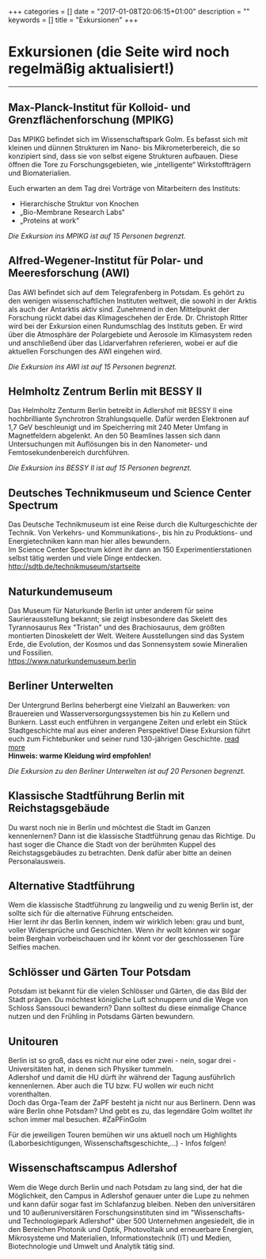 +++
categories = []
date = "2017-01-08T20:06:15+01:00"
description = ""
keywords = []
title = "Exkursionen"
+++
# Exkursionen (die Seite wird noch regelmäßig aktualisiert!)
---
## Max-Planck-Institut für Kolloid- und Grenzflächenforschung (MPIKG)
Das MPIKG befindet sich im Wissenschaftspark Golm. Es befasst sich mit kleinen und dünnen Strukturen im Nano- bis Mikrometerbereich, die so konzipiert sind, dass sie von selbst eigene Strukturen aufbauen. Diese öffnen die Tore zu Forschungsgebieten, wie „intelligente“ Wirkstoffträgern und Biomaterialien.

Euch erwarten an dem Tag drei Vorträge von Mitarbeitern des Instituts:

* Hierarchische Struktur von Knochen
* „Bio-Membrane Research Labs“
* „Proteins at work“

_Die Exkursion ins MPIKG ist auf 15 Personen begrenzt._

## Alfred-Wegener-Institut für Polar- und Meeresforschung (AWI)
Das AWI befindet sich auf dem Telegrafenberg in Potsdam. Es gehört zu den wenigen wissenschaftlichen Instituten weltweit, die sowohl in der Arktis als auch der Antarktis aktiv sind. Zunehmend in den Mittelpunkt der Forschung rückt dabei das Klimageschehen der Erde. Dr. Christoph Ritter wird bei der Exkursion einen Rundumschlag des Instituts geben. Er wird über die Atmosphäre der Polargebiete und Aerosole im Klimasystem reden und anschließend über das Lidarverfahren referieren, wobei er auf die aktuellen Forschungen des AWI eingehen wird.

_Die Exkursion ins AWI ist auf 15 Personen begrenzt._

## Helmholtz Zentrum Berlin mit BESSY II
Das Helmholtz Zenturm Berlin betreibt in Adlershof mit BESSY II eine hochbrilliante Synchrotron Strahlungsquelle. Dafür werden Elektronen auf 1,7 GeV beschleunigt und im Speicherring mit 240 Meter Umfang in Magnetfeldern abgelenkt. An den 50 Beamlines lassen sich dann Untersuchungen mit Auflösungen bis in den Nanometer- und Femtosekundenbereich durchführen.

_Die Exkursion ins BESSY II ist auf 15 Personen begrenzt._

<!-- ## Leibniz-Institut für Astrophysik Potsdam (AIP)
Das Leibnizinstitut für Astrophysik Potsdam hat seinen Standort in Potsdam Babelsberg. Das Institut ist das erste Institut weltweit, welches sich nur der Forschung der Astrophysik widmet. Die Forschungsschwerpunkte sind:

* Extragalaktische Astrophysik    
* Kosmische Magnetfelder   
* Entwicklung von Forschungstechnologien in den Bereichen Spektroskopie, robotische Teleskope und E-Science  

_Die Exkursion ins AIP ist auf 15 Personen begrenzt._ -->

## Deutsches Technikmuseum und Science Center Spectrum
Das Deutsche Technikmuseum ist eine Reise durch die Kulturgeschichte der Technik. Von Verkehrs- und Kommunikations-, bis hin zu Produktions- und Energietechniken kann man hier alles bewundern.  
Im Science Center Spectrum könnt ihr dann an 150 Experimentierstationen selbst tätig werden und viele Dinge entdecken.  
http://sdtb.de/technikmuseum/startseite

## Naturkundemuseum
Das Museum für Naturkunde Berlin ist unter anderem für seine Saurierausstellung bekannt; sie zeigt insbesondere das Skelett des Tyrannosaurus Rex "Tristan" und des Brachiosaurus, dem größten montierten Dinoskelett der Welt. Weitere Ausstellungen sind das System Erde, die Evolution, der Kosmos und das Sonnensystem sowie Mineralien und  Fossilien.  
https://www.naturkundemuseum.berlin

## Berliner Unterwelten
Der Untergrund Berlins beherbergt eine Vielzahl an Bauwerken: von Brauereien und Wasserversorgungssystemen bis hin zu Kellern und Bunkern. Lasst euch entführen in vergangene Zeiten und erlebt ein Stück Stadtgeschichte mal aus einer anderen Perspektive! Diese Exkursion führt euch zum Fichtebunker und seiner rund 130-jährigen Geschichte. [read more](http://berliner-unterwelten.de/tour-f.329.0.html)  
__Hinweis: warme Kleidung wird empfohlen!__

_Die Exkursion zu den Berliner Unterwelten ist auf 20 Personen begrenzt._

## Klassische Stadtführung Berlin mit Reichstagsgebäude
Du warst noch nie in Berlin und möchtest die Stadt im Ganzen kennenlernen? Dann ist die klassische Stadtführung genau das Richtige. Du hast soger die Chance die Stadt von der berühmten Kuppel des Reichstagsgebäudes zu betrachten. Denk dafür aber bitte an deinen Personalausweis.

## Alternative Stadtführung
Wem die klassische Stadtführung zu langweilig und zu wenig Berlin ist, der sollte sich für die alternative Führung entscheiden.  
Hier lernt ihr das Berlin kennen, indem wir wirklich leben: grau und bunt, voller Widersprüche und Geschichten. Wenn ihr wollt können wir sogar beim Berghain vorbeischauen und ihr könnt vor der geschlossenen Türe Selfies machen.

## Schlösser und Gärten Tour Potsdam
Potsdam ist bekannt für die vielen Schlösser und Gärten, die das Bild der Stadt prägen. Du möchtest königliche Luft schnuppern und die Wege von Schloss Sanssouci bewandern? Dann solltest du diese einmalige Chance nutzen und den Frühling in Potsdams Gärten bewundern.

## Unitouren
Berlin ist so groß, dass es nicht nur eine oder zwei - nein, sogar drei - Universitäten hat, in denen sich Physiker tummeln.  
Adlershof und damit die HU dürft ihr während der Tagung ausführlich kennenlernen. Aber auch die TU bzw. FU wollen wir euch nicht vorenthalten.  
Doch das Orga-Team der ZaPF besteht ja nicht nur aus Berlinern. Denn was wäre Berlin ohne Potsdam? Und gebt es zu, das legendäre Golm wolltet ihr schon immer mal besuchen. &#35;ZaPFinGolm

Für die jeweiligen Touren bemühen wir uns aktuell noch um Highlights (Laborbesichtigungen, Wissenschaftsgeschichte,...) - Infos folgen!

## Wissenschaftscampus Adlershof
Wem die Wege durch Berlin und nach Potsdam zu lang sind, der hat die Möglichkeit, den Campus in Adlershof genauer unter die Lupe zu nehmen und kann dafür sogar fast im Schlafanzug bleiben. Neben den universitären und 10 außeruniversitären Forschungsinstituten sind im "Wissenschafts- und Technologiepark Adlershof" über 500 Unternehmen angesiedelt, die in den Bereichen Photonik und Optik, Photovoltaik und erneuerbare Energien, Mikrosysteme und Materialien, Informationstechnik (IT) und Medien, Biotechnologie und Umwelt und Analytik tätig sind.
